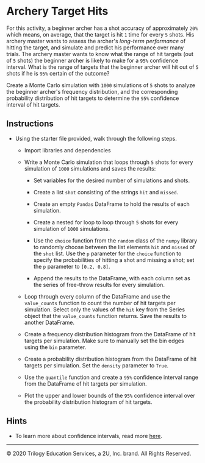 # Archery Target Hits

For this activity, a beginner archer has a shot accuracy of approximately `20%` which means, on average, that the target is hit `1` time for every `5` shots. His archery master wants to assess the archer's *long-term performance* of hitting the target, and simulate and predict his performance over many trials. The archery master wants to know what the range of hit targets (out of `5` shots) the beginner archer is likely to make for a `95%` confidence interval. What is the range of targets that the beginner archer will hit out of `5` shots if he is `95%` certain of the outcome?

Create a Monte Carlo simulation with `1000` simulations of `5` shots to analyze the beginner archer's frequency distribution, and the corresponding probability distribution of hit targets to determine the `95%` confidence interval of hit targets.

## Instructions

* Using the starter file provided, walk through the following steps.

  * Import libraries and dependencies

  * Write a Monte Carlo simulation that loops through `5` shots for every simulation of `1000` simulations and saves the results:

    * Set variables for the desired number of simulations and shots.

    * Create a list `shot` consisting of the strings `hit` and `missed`.

    * Create an empty `Pandas` DataFrame to hold the results of each simulation.

    * Create a nested for loop to loop through `5` shots for every simulation of `1000` simulations.

    * Use the `choice` function from the `random` class of the `numpy` library to randomly choose between the list elements `hit` and `missed` of the `shot` list. Use the `p` parameter for the `choice` function to specify the probabilities of hitting a shot and missing a shot; set the `p` parameter to `[0.2, 0.8]`.

    * Append the results to the DataFrame, with each column set as the series of free-throw results for every simulation.

  * Loop through every column of the DataFrame and use the `value_counts` function to count the number of hit targets per simulation. Select only the values of the `hit` key from the Series object that the `value_counts` function returns. Save the results to another DataFrame.

  * Create a frequency distribution histogram from the DataFrame of hit targets per simulation. Make sure to manually set the bin edges using the `bin` parameter.

  * Create a probability distribution histogram from the DataFrame of hit targets per simulation. Set the `density` parameter to `True`.

  * Use the `quantile` function and create a `95%` confidence interval range from the DataFrame of hit targets per simulation.

  * Plot the upper and lower bounds of the `95%` confidence interval over the probability distribution histogram of hit targets.

## Hints

* To learn more about confidence intervals, read more [here](https://www.khanacademy.org/math/ap-statistics/estimating-confidence-ap/introduction-confidence-intervals/a/interpreting-confidence-levels-and-confidence-intervals).

---

© 2020 Trilogy Education Services, a 2U, Inc. brand. All Rights Reserved.
